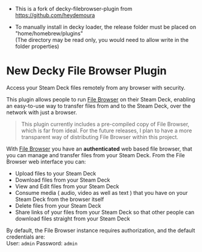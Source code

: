 * This is a fork of decky-filebrowser-plugin from https://github.com/heydemoura

* To manually install in decky loader, the release folder must be placed on "home/homebrew/plugins"
  <br/>(The directory may be read only, you would need to allow write in the folder properties)

# New Decky File Browser Plugin

Access your Steam Deck files remotely from any browser with security.

This plugin allows people to run [File Browser](https://github.com/filebrowser/filebrowser) on their Steam Deck, enabling an easy-to-use way to transfer files from and to the Steam Deck, over the network with just a browser.

> This plugin currently includes a pre-compiled copy of File Browser, which is far from ideal. For the future releases, I plan to have a more transparent way of distributing File Browser within this project.

With [File Browser](https://github.com/filebrowser/filebrowser) you have an **authenticated** web based file browser, that you can manage and transfer files from your Steam Deck. From the File Browser web interface you can:
- Upload files to your Steam Deck
- Download files from your Steam Deck
- View and Edit files from your Steam Deck
- Consume media ( audio, video as well as text ) that you have on your Steam Deck from the browser itself
- Delete files from your Steam Deck
- Share links of your files from your Steam Deck so that other people can download files straight from your Steam Deck

By default, the File Browser instance requires authorization, and the default credentials are:
<br/>User: `admin` Password: `admin`
